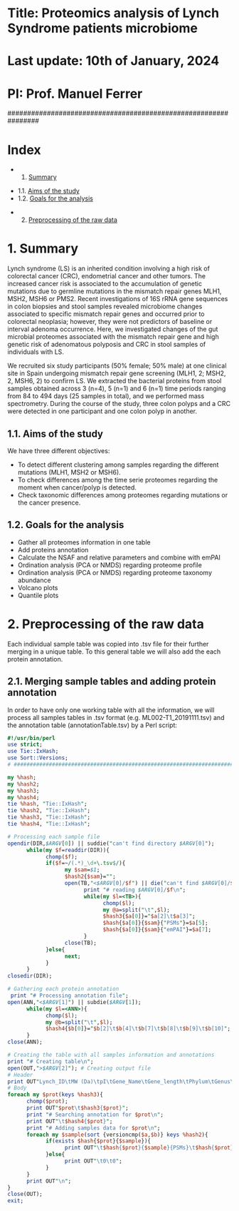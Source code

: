 # Title: Proteomics analysis of Lynch Syndrome patients microbiome
# Last update: 10th of January, 2024
# PI: Prof. Manuel Ferrer
################################################################

# Index
- 1. [Summary](#1.-Summary)
 * 1.1. [Aims of the study](#1.1.-Aims-of-the-study)
 * 1.2. [Goals for the analysis](#1.2.-Goals-for-the-analysis)
- 2. [Preprocessing of the raw data](#2.-Preprocessing-of-the-raw-data)

# 1. Summary
Lynch syndrome (LS) is an inherited condition involving a high risk of colorectal cancer (CRC), endometrial cancer and other tumors. The increased cancer risk is associated to the accumulation of genetic mutations due to germline mutations in the mismatch repair genes MLH1, MSH2, MSH6 or PMS2. Recent investigations of 16S rRNA gene sequences in colon biopsies and stool samples revealed microbiome changes associated to specific mismatch repair genes and occurred prior to colorectal neoplasia; however, they were not predictors of baseline or interval adenoma occurrence. Here, we investigated changes of the gut microbial proteomes associated with the mismatch repair gene and high genetic risk of adenomatous polyposis and CRC in stool samples of individuals with LS.

We recruited six study participants (50% female; 50% male) at one clinical site in Spain undergoing mismatch repair gene screening (MLH1, 2; MSH2, 2, MSH6, 2) to confirm LS. We extracted the bacterial proteins from stool samples obtained across 3 (n=4), 5 (n=1) and 6 (n=1) time periods ranging from 84 to 494 days (25 samples in total), and we performed mass spectrometry. During the course of the study, three colon polyps and a CRC were detected in one participant and one colon polyp in another.

## 1.1. Aims of the study
We have three different objectives:
- To detect different clustering among samples regarding the different mutations (MLH1, MSH2 or MSH6).
- To check differences among the time serie proteomes regarding the moment when cancer/polyp is detected.
- Check taxonomic differences among proteomes regarding mutations or the cancer presence.
## 1.2. Goals for the analysis
- Gather all proteomes information in one table
- Add proteins annotation
- Calculate the NSAF and relative parameters and combine with emPAI
- Ordination analysis (PCA or NMDS) regarding proteome profile
- Ordination analysis (PCA or NMDS) regarding proteome taxonomy abundance
- Volcano plots
- Quantile plots

# 2. Preprocessing of the raw data
Each individual sample table was copied into .tsv file for their further merging in a unique table. To this general table we will also add the each protein annotation.
## 2.1. Merging sample tables and adding protein annotation
In order to have only one working table with all the information, we will process all samples tables in .tsv format (e.g. ML002-T1_20191111.tsv) and the annotation table (annotationTable.tsv) by a Perl script:
```Perl
#!/usr/bin/perl
use strict;
use Tie::IxHash;
use Sort::Versions;
# ####################################################################################################

my %hash;
my %hash2;
my %hash3;
my %hash4;
tie %hash, "Tie::IxHash";
tie %hash2, "Tie::IxHash";
tie %hash3, "Tie::IxHash";
tie %hash4, "Tie::IxHash";

# Processing each sample file
opendir(DIR,$ARGV[0]) || suddie("can't find directory $ARGV[0]");
      while(my $f=readdir(DIR)){
            chomp($f);
            if($f=~/(.*)_\d+\.tsv$/){
                  my $sam=$1;
                  $hash2{$sam}="";
                  open(TB,"<$ARGV[0]/$f") || die("can't find $ARGV[0]/$f");
                        print "# reading $ARGV[0]/$f\n";
                        while(my $l=<TB>){
                              chomp($l);
                              my @a=split("\t",$l);
                              $hash3{$a[0]}="$a[2]\t$a[3]";
                              $hash{$a[0]}{$sam}{"PSMs"}=$a[5];
                              $hash{$a[0]}{$sam}{"emPAI"}=$a[7];
                        }
                  close(TB);
            }else{
                  next;
            }
      }
closedir(DIR);

# Gathering each protein annotation
 print "# Processing annotation file";
open(ANN,"<$ARGV[1]") || subdie($ARGV[1]);
      while(my $l=<ANN>){
            chomp($l);
            my @b=split("\t",$l);
            $hash4{$b[0]}="$b[2]\t$b[4]\t$b[7]\t$b[8]\t$b[9]\t$b[10]";
      }
close(ANN);

# Creating the table with all samples information and annotations
print "# Creating table\n";
open(OUT,">$ARGV[2]"); # Creating output file
# Header
print OUT"Lynch_ID\tMW (Da)\tpI\tGene_Name\tGene_length\tPhylum\tGenus\tKO\teggNOG\t".join("\t\t",sort {versioncmp($a,$b)} keys %hash2)."\n";
# Body
foreach my $prot(keys %hash3){
      chomp($prot);
      print OUT"$prot\t$hash3{$prot}";
      print "# Searching annotation for $prot\n";
      print OUT"\t$hash4{$prot}";
      print "# Adding samples data for $prot\n";
      foreach my $sample(sort {versioncmp($a,$b)} keys %hash2){
            if(exists $hash{$prot}{$sample}){
                  print OUT"\t$hash{$prot}{$sample}{PSMs}\t$hash{$prot}{$sample}{emPAI}";
            }else{
                  print OUT"\t0\t0";
            }
      }
      print OUT"\n";
}
close(OUT);
exit;
```
